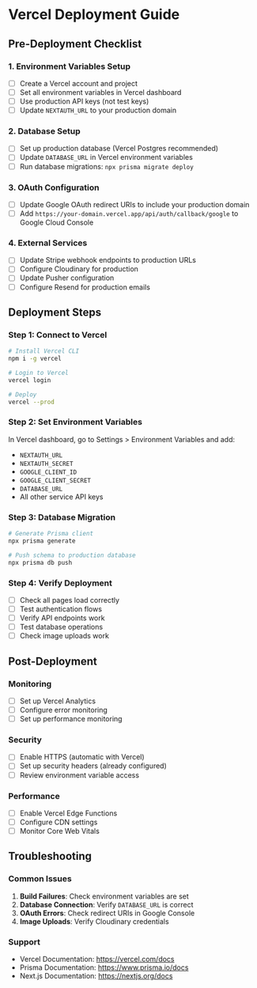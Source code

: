 # Vercel Deployment Guide

## Pre-Deployment Checklist

### 1. Environment Variables Setup
- [ ] Create a Vercel account and project
- [ ] Set all environment variables in Vercel dashboard
- [ ] Use production API keys (not test keys)
- [ ] Update `NEXTAUTH_URL` to your production domain

### 2. Database Setup
- [ ] Set up production database (Vercel Postgres recommended)
- [ ] Update `DATABASE_URL` in Vercel environment variables
- [ ] Run database migrations: `npx prisma migrate deploy`

### 3. OAuth Configuration
- [ ] Update Google OAuth redirect URIs to include your production domain
- [ ] Add `https://your-domain.vercel.app/api/auth/callback/google` to Google Cloud Console

### 4. External Services
- [ ] Update Stripe webhook endpoints to production URLs
- [ ] Configure Cloudinary for production
- [ ] Update Pusher configuration
- [ ] Configure Resend for production emails

## Deployment Steps

### Step 1: Connect to Vercel
```bash
# Install Vercel CLI
npm i -g vercel

# Login to Vercel
vercel login

# Deploy
vercel --prod
```

### Step 2: Set Environment Variables
In Vercel dashboard, go to Settings > Environment Variables and add:
- `NEXTAUTH_URL`
- `NEXTAUTH_SECRET`
- `GOOGLE_CLIENT_ID`
- `GOOGLE_CLIENT_SECRET`
- `DATABASE_URL`
- All other service API keys

### Step 3: Database Migration
```bash
# Generate Prisma client
npx prisma generate

# Push schema to production database
npx prisma db push
```

### Step 4: Verify Deployment
- [ ] Check all pages load correctly
- [ ] Test authentication flows
- [ ] Verify API endpoints work
- [ ] Test database operations
- [ ] Check image uploads work

## Post-Deployment

### Monitoring
- [ ] Set up Vercel Analytics
- [ ] Configure error monitoring
- [ ] Set up performance monitoring

### Security
- [ ] Enable HTTPS (automatic with Vercel)
- [ ] Set up security headers (already configured)
- [ ] Review environment variable access

### Performance
- [ ] Enable Vercel Edge Functions
- [ ] Configure CDN settings
- [ ] Monitor Core Web Vitals

## Troubleshooting

### Common Issues
1. **Build Failures**: Check environment variables are set
2. **Database Connection**: Verify `DATABASE_URL` is correct
3. **OAuth Errors**: Check redirect URIs in Google Console
4. **Image Uploads**: Verify Cloudinary credentials

### Support
- Vercel Documentation: https://vercel.com/docs
- Prisma Documentation: https://www.prisma.io/docs
- Next.js Documentation: https://nextjs.org/docs
